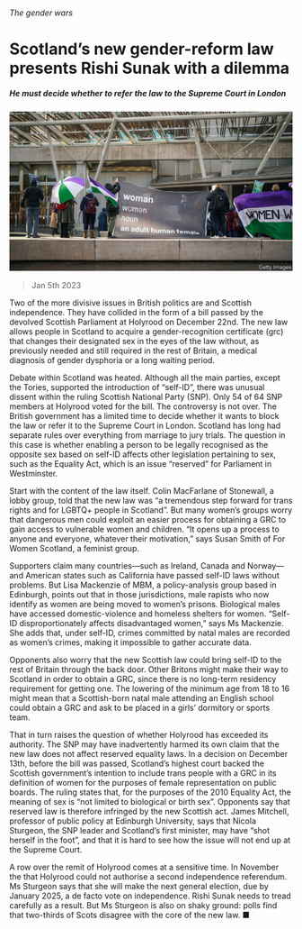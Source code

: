 ###### The gender wars

# Scotland’s new gender-reform law presents Rishi Sunak with a dilemma 

##### He must decide whether to refer the law to the Supreme Court in London 

![image](images/20230107_BRP502.jpg) 

> Jan 5th 2023 

Two of the more divisive issues in British politics are  and Scottish independence. They have collided in the form of a bill passed by the devolved Scottish Parliament at Holyrood on December 22nd. The new law allows people in Scotland to acquire a gender-recognition certificate (grc) that changes their designated sex in the eyes of the law without, as previously needed and still required in the rest of Britain, a medical diagnosis of gender dysphoria or a long waiting period. 

Debate within Scotland was heated. Although all the main parties, except the Tories, supported the introduction of “self-ID”, there was unusual dissent within the ruling Scottish National Party (SNP). Only 54 of 64 SNP members at Holyrood voted for the bill. The controversy is not over. The British government has a limited time to decide whether it wants to block the law or refer it to the Supreme Court in London. Scotland has long had separate rules over everything from marriage to jury trials. The question in this case is whether enabling a person to be legally recognised as the opposite sex based on self-ID affects other legislation pertaining to sex, such as the Equality Act, which is an issue “reserved” for Parliament in Westminster. 

Start with the content of the law itself. Colin MacFarlane of Stonewall, a lobby group, told  that the new law was “a tremendous step forward for trans rights and for LGBTQ+ people in Scotland”. But many women’s groups worry that dangerous men could exploit an easier process for obtaining a GRC to gain access to vulnerable women and children. “It opens up a process to anyone and everyone, whatever their motivation,” says Susan Smith of For Women Scotland, a feminist group. 

Supporters claim many countries—such as Ireland, Canada and Norway—and American states such as California have passed self-ID laws without problems. But Lisa Mackenzie of MBM, a policy-analysis group based in Edinburgh, points out that in those jurisdictions, male rapists who now identify as women are being moved to women’s prisons. Biological males have accessed domestic-violence and homeless shelters for women. “Self-ID disproportionately affects disadvantaged women,” says Ms Mackenzie. She adds that, under self-ID, crimes committed by natal males are recorded as women’s crimes, making it impossible to gather accurate data. 

Opponents also worry that the new Scottish law could bring self-ID to the rest of Britain through the back door. Other Britons might make their way to Scotland in order to obtain a GRC, since there is no long-term residency requirement for getting one. The lowering of the minimum age from 18 to 16 might mean that a Scottish-born natal male attending an English school could obtain a GRC and ask to be placed in a girls’ dormitory or sports team. 

That in turn raises the question of whether Holyrood has exceeded its authority. The SNP may have inadvertently harmed its own claim that the new law does not affect reserved equality laws. In a decision on December 13th, before the bill was passed, Scotland’s highest court backed the Scottish government’s intention to include trans people with a GRC in its definition of women for the purposes of female representation on public boards. The ruling states that, for the purposes of the 2010 Equality Act, the meaning of sex is “not limited to biological or birth sex”. Opponents say that reserved law is therefore infringed by the new Scottish act. James Mitchell, professor of public policy at Edinburgh University, says that Nicola Sturgeon, the SNP leader and Scotland’s first minister, may have “shot herself in the foot”, and that it is hard to see how the issue will not end up at the Supreme Court. 

A row over the remit of Holyrood comes at a sensitive time. In November the  that Holyrood could not authorise a second independence referendum. Ms Sturgeon says that she will make the next general election, due by January 2025, a de facto vote on independence. Rishi Sunak needs to tread carefully as a result. But Ms Sturgeon is also on shaky ground: polls find that two-thirds of Scots disagree with the core of the new law. ■



